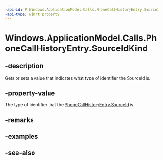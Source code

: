 ----api-id: P:Windows.ApplicationModel.Calls.PhoneCallHistoryEntry.SourceIdKind
-api-type: winrt property
---<!-- Property syntaxpublic Windows.ApplicationModel.Calls.PhoneCallHistorySourceIdKind SourceIdKind { get;  set; }--># Windows.ApplicationModel.Calls.PhoneCallHistoryEntry.SourceIdKind## -descriptionGets or sets a value that indicates what type of identifier the [SourceId](phonecallhistoryentry_sourceid.md) is.## -property-valueThe type of identifier that the [PhoneCallHistoryEntry.SourceId](phonecallhistoryentry_sourceid.md) is.## -remarks## -examples## -see-also